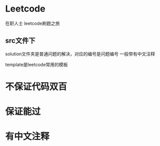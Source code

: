 # Leetcode
在职人士 leetcode刷题之旅
## src文件下
solution文件夹是普通问题的解决，对应的编号是问题编号
一般带有中文注释

template是leetcode常用的模板

# 不保证代码双百
# 保证能过
# 有中文注释
